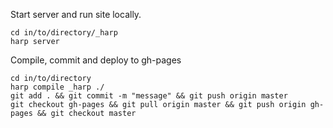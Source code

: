 Start server and run site locally.

```
cd in/to/directory/_harp
harp server
```
Compile, commit and deploy to gh-pages

```
cd in/to/directory
harp compile _harp ./
git add . && git commit -m "message" && git push origin master
git checkout gh-pages && git pull origin master && git push origin gh-pages && git checkout master
```


